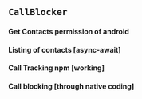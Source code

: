 ## `CallBlocker`

#### Get Contacts permission of android

#### Listing of contacts [async-await]

#### Call Tracking npm [working]

#### Call blocking [through native coding]
